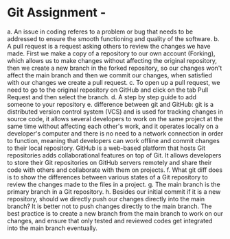 # Git Assignment - <zrasi>
a. An issue in coding referes to a problem or bug that needs to be addressed to ensure the smooth functioning and quality of the software.
b. A pull request is a request asking others to review the changes we have made. First we make a copy of a repository to our own account (Forking), which allows us to make changes without affecting the original repository, then we create a new branch in the forked repository, so our changes won't affect the main branch and then we commit our changes, when satisfied with our changes we create a pull request.
c. To open up a pull request, we need to go to the original repository on GitHub and click on the tab Pull Request and then select the branch.
d. A step by step guide to add someone to your repository
e. difference between git and GitHub: git is a distributed version control system (VCS) and is used for tracking changes in source code, it allows several developers to work on the same project at the same time without affecting each other's work, and it operates locally on a developer's computer and there is no need to a network connection in order to function, meaning that developers can work offline and commit changes to their local repository. GitHub is a web-based platform that hosts Git repositories adds collaborational features on top of Git. It allows developers to store their Git repositories on GitHub servers remotely and share their code with others and collaborate with them on projects.
f. What git diff does is to show the differences between various states of a Git repository to review the changes made to the files in a project.
g. The main branch is the primary branch in a Git repository.
h. Besides our initial commit if it is a new repository, should we directly push our changes directly into the main branch? It is better not to push changes directly to the main branch. The best practice is to create a new branch from the main branch to work on our changes, and ensure that only tested and reviewed codes get integrated into the main branch eventually.